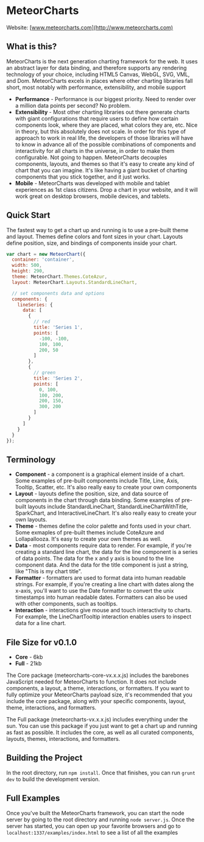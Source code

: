 MeteorCharts
============

Website: [www.meteorcharts.com](http://www.meteorcharts.com)

## What is this?

MeteorCharts is the next generation charting framework for the web.  It uses an abstract layer for data binding, and therefore supports any rendering technology of your choice, including HTML5 Canvas, WebGL, SVG, VML, and Dom.  MeteorCharts excels in places where other charting libraries fall short, most notably with performance, extensibility, and mobile support
 
  * __Performance__ - Performance is our biggest priority.  Need to render over a million data points per second?  No problem.
  * __Extensibility__ - Most other charting libraries out there generate charts with giant configurations that require users to define how certain components look, where they are placed, what colors they are, etc.  Nice in theory, but this absolutely does not scale.  In order for this type of approach to work in real life, the developers of those libraries will have to know in advance all of the possible combinations of components and interactivity for all charts in the universe, in order to make them configurable.  Not going to happen.  MeteorCharts decouples components, layouts, and themes so that it's easy to create any kind of chart that you can imagine.  It's like having a giant bucket of charting components that you stick together, and it just works.
  * __Mobile__ - MeteorCharts was developed with mobile and tablet experiences as 1st class citizens.  Drop a chart in your website, and it will work great on desktop browsers, mobile devices, and tablets.

## Quick Start

The fastest way to get a chart up and running is to use a pre-built theme and layout.  Themes define colors and font sizes in your chart.  Layouts define position, size, and bindings of components inside your chart.

```javascript
var chart = new MeteorChart({
  container: 'container',
  width: 500,
  height: 290,
  theme: MeteorChart.Themes.CoteAzur,
  layout: MeteorChart.Layouts.StandardLineChart,

  // set components data and options
  components: {
    lineSeries: {
      data: [
        {
          // red
          title: 'Series 1',
          points: [
            -100, -100,
            100, 100,
            200, 50
          ]
        },
        { 
          // green
          title: 'Series 2',
          points: [
            0, 100,
            100, 200,
            200, 150,
            300, 200
          ]
        }
      ]
    }
  }
});
```

## Terminology
  * __Component__ - a component is a graphical element inside of a chart.  Some examples of pre-built components include Title, Line, Axis, Tooltip, Scatter, etc.  It's also really easy to create your own components
  * __Layout__ - layouts define the position, size, and data source of components in the chart through data binding.  Some examples of pre-built layouts include StandardLineChart, StandardLineChartWithTitle, SparkChart, and InteractiveLineChart.  It's also really easy to create your own layouts.
  * __Theme__ - themes define the color palette and fonts used in your chart.  Some exmaples of pre-built themes include CoteAzure and Lollapallooza.  It's easy to create your own themes as well.
  * __Data__ - most components require data to render.  For example, if you're creating a standard line chart, the data for the line component is a series of data points.  The data for the x and y axis is bound to the line component data.  And the data for the title component is just a string, like "This is my chart title".
  * __Formatter__ - formatters are used to format data into human readable strings.  For example, if you're creating a line chart with dates along the x-axis, you'll want to use the Date formatter to convert the unix timestamps into human readable dates.  Formatters can also be used with other components, such as tooltips.
  * __Interaction__ - interactions give mouse and touch interactivity to charts.  For example, the LineChartTooltip interaction enables users to inspect data for a line chart.

## File Size for v0.1.0

  * __Core__ - 6kb
  * __Full__ - 21kb
  
The Core package (meteorcharts-core-vx.x.x.js) includes the barebones JavaScript needed for MeteorCharts to function.  It does not include components, a layout, a theme, interactions, or formatters.  If you want to fully optimize your MeteorCharts payload size, it's recommended that you include the core package, along with your specific components, layout, theme, interactions, and formatters.

The Full package (meteorcharts-vx.x.x.js) includes everything under the sun.  You can use this package if you just want to get a chart up and running as fast as possible.  It includes the core, as well as all curated components, layouts, themes, interactions, and formatters.

## Building the Project

In the root directory, run `npm install`.  Once that finishes, you can run `grunt dev` to build the development version.

## Full Examples

Once you've built the MeteorCharts framework, you can start the node server by going to the root directory and running `node server.js`.  Once the server has started, you can open up your favorite browsers and go to `localhost:1337/examples/index.html` to see a list of all the examples

